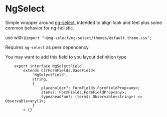 # NgSelect

Simple wrapper around [ng-select](https://github.com/ng-select/ng-select), intended to align look and feel plus some common behavior for ng-holistic.

use with
`@import "~@ng-select/ng-select/themes/default.theme.css";`

Requires `ng-select` as peer dependency

You may want to add this field to you layout definition type

```
    export interface NgSelectField
        extends ClrFormFields.BaseField<
            'NgSelectField',
            string,
            {
                placeholder?: FormFields.FormFieldProp<any>;
                items?: FormFields.FormFieldProp<any>;
                typeaheadFun?: (term$: Observable<string>) => Observable<any[]>;
            }
        > {}
```